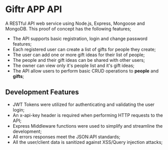 # Giftr APP API

A RESTful API web service using Node.js, Express, Mongoose and MongoDB. This proof of concept has the following features;

* The API supports basic registration, login and change password features;
* Each registered user can create a list of gifts for people they create;
* The user can add one or more gift ideas for their list of people;
* The people and their gift ideas can be shared with other users;
* The owner can view only it's people list and it's gift ideas;
* The API allow users to perform basic CRUD operations to <b>people</b> and <b>gifts</b>;

## Development Features

* JWT Tokens were utilized for authenticating and validating the user login;
* An x-api-key header is required when performing HTTP requests to the API;
* Express Middleware functions were used to simplify and streamline the development;
* All errors responses meet the JSON:API standards;
* All the user/client data is sanitized against XSS/Query injection attacks;
